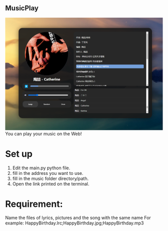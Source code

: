 ## MusicPlay
![image](https://github.com/ARRRsunny/music-player/blob/main/assets/image.png)
You can play your music on the Web!
# Set up
1. Edit the main.py python file.
2. fill in the address you want to use.
3. fill in the music folder directory/path.
4. Open the link printed on the terminal.
# Requirement:  
Name the files of lyrics, pictures and the song with the same name
For example:  HappyBirthday.lrc;HappyBirthday.jpg;HappyBirthday.mp3
